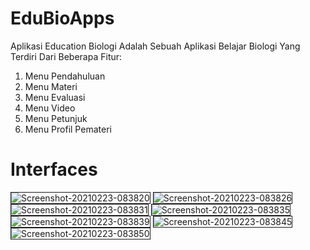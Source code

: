 # EduBioApps

<p>Aplikasi Education Biologi Adalah Sebuah Aplikasi Belajar Biologi Yang Terdiri Dari Beberapa Fitur:
<ol>
<li>Menu Pendahuluan</li>
<li>Menu Materi</li>
<li>Menu Evaluasi</li>
<li>Menu Video</li>
<li>Menu Petunjuk</li>
<li>Menu Profil Pemateri</li>
</ol>
</p>

# Interfaces

<img src="https://i.ibb.co/drXWFmJ/Screenshot-20210223-083820.jpg" alt="Screenshot-20210223-083820" border="1">
<img src="https://i.ibb.co/GkggcVk/Screenshot-20210223-083826.jpg" alt="Screenshot-20210223-083826" border="1">
<img src="https://i.ibb.co/R7VMQPk/Screenshot-20210223-083831.jpg" alt="Screenshot-20210223-083831" border="1">
<img src="https://i.ibb.co/4dHLtST/Screenshot-20210223-083835.jpg" alt="Screenshot-20210223-083835" border="1">
<img src="https://i.ibb.co/02dZpxL/Screenshot-20210223-083839.jpg" alt="Screenshot-20210223-083839" border="1">
<img src="https://i.ibb.co/GvYhnV7/Screenshot-20210223-083845.jpg" alt="Screenshot-20210223-083845" border="1">
<img src="https://i.ibb.co/ZWHH7hD/Screenshot-20210223-083850.jpg" alt="Screenshot-20210223-083850" border="1">
